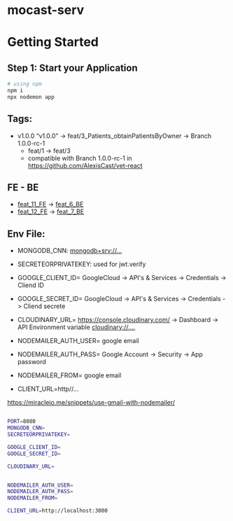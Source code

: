 # mocast-serv

# Getting Started

## Step 1: Start your Application

```bash
# using npm
npm i
npx nodemon app
```

## Tags:
- v1.0.0 “v1.0.0” -> feat/3_Patients_obtainPatientsByOwner -> Branch 1.0.0-rc-1
  - feat/1 -> feat/3
  - compatible with Branch 1.0.0-rc-1 in https://github.com/AlexisCast/vet-react

## FE - BE
-  [feat_11_FE](https://github.com/AlexisCast/vet-react/tree/feat/11_Gender_field_dropdown) -> [feat_6_BE](https://github.com/AlexisCast/vet-serv/tree/feat/6_patients_updates_for_feat_11_FE)
-  [feat_12_FE](https://github.com/AlexisCast/vet-react/tree/feat/12_Species) -> [feat_7_BE](https://github.com/AlexisCast/vet-serv/tree/feat/7_species_for_feat_12_FE)

## Env File:

- MONGODB_CNN: <mongodb+srv://...>
- SECRETEORPRIVATEKEY: used for jwt.verify

- GOOGLE_CLIENT_ID= GoogleCloud -> API's & Services -> Credentials -> Cliend ID
- GOOGLE_SECRET_ID= GoogleCloud -> API's & Services -> Credentials -> Cliend secrete

- CLOUDINARY_URL= https://console.cloudinary.com/ -> Dashboard -> API Environment variable <cloudinary://....>

- NODEMAILER_AUTH_USER= google email
- NODEMAILER_AUTH_PASS= Google Account -> Security -> App password
- NODEMAILER_FROM= google email

- CLIENT_URL=http//...

https://miracleio.me/snippets/use-gmail-with-nodemailer/

```bash

PORT=8080
MONGODB_CNN=
SECRETEORPRIVATEKEY=

GOOGLE_CLIENT_ID=
GOOGLE_SECRET_ID=

CLOUDINARY_URL=


NODEMAILER_AUTH_USER=
NODEMAILER_AUTH_PASS=
NODEMAILER_FROM=

CLIENT_URL=http://localhost:3000
```
